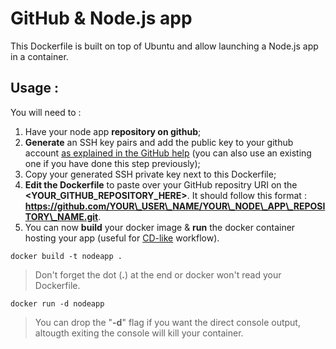 # GitHub & Node.js app

This Dockerfile is built on top of Ubuntu and allow launching a Node.js app in a container.

## Usage :
You will need to :

1. Have your node app **repository on github**;
2. **Generate** an SSH key pairs and add the public key to your github account [as explained in the GitHub help](https://help.github.com/articles/generating-ssh-keys/) (you can also use an existing one if you have done this step previously);
3. Copy your generated SSH private key next to this Dockerfile;
4. **Edit the Dockerfile** to paste over your GitHub repositry URI on the **\<YOUR\_GITHUB\_REPOSITORY\_HERE\>**. It should follow this format : **https://github.com/YOUR\_USER\_NAME/YOUR\_NODE\_APP\_REPOSITORY\_NAME.git**.
5. You can now **build** your docker image & **run** the docker container hosting your app (useful for [CD-like](https://en.wikipedia.org/wiki/Continuous_delivery) workflow).

`docker build -t nodeapp .`
> Don't forget the dot (**.**) at the end or docker won't read your Dockerfile.

`docker run -d nodeapp`
> You can drop the "**-d**" flag if you want the direct console output, altougth exiting the console will kill your container.
